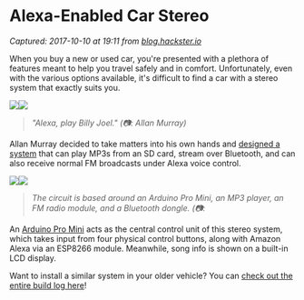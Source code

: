 # Alexa-Enabled Car Stereo

_Captured: 2017-10-10 at 19:11 from [blog.hackster.io](https://blog.hackster.io/alexa-enabled-car-stereo-4e631b88516f)_

When you buy a new or used car, you're presented with a plethora of features meant to help you travel safely and in comfort. Unfortunately, even with the various options available, it's difficult to find a car with a stereo system that exactly suits you.

![](https://cdn-images-1.medium.com/freeze/max/60/1*-oqzkevDTErjZWVsDul-Ew.png?q=20)![](https://cdn-images-1.medium.com/max/1600/1*-oqzkevDTErjZWVsDul-Ew.png)

> _"Alexa, play Billy Joel." (📷: Allan Murray)_

Allan Murray decided to take matters into his own hands and [designed a system](http://www.instructables.com/id/Alexa-Enabled-Stereo-MP3-FM-Bluetooth/) that can play MP3s from an SD card, stream over Bluetooth, and can also receive normal FM broadcasts under Alexa voice control.

![](https://cdn-images-1.medium.com/freeze/max/60/1*EnBoV7C8LZ5Cs36V-nartg.jpeg?q=20)![](https://cdn-images-1.medium.com/max/1600/1*EnBoV7C8LZ5Cs36V-nartg.jpeg)

> _The circuit is based around an Arduino Pro Mini, an MP3 player, an FM radio module, and a Bluetooth dongle. (📷:_

An [Arduino Pro Mini](https://www.hackster.io/sparkfun/products/arduino-pro-mini-328-5v-16mhz) acts as the central control unit of this stereo system, which takes input from four physical control buttons, along with Amazon Alexa via an ESP8266 module. Meanwhile, song info is shown on a built-in LCD display.

Want to install a similar system in your older vehicle? You can [check out the entire build log here](http://www.instructables.com/id/Alexa-Enabled-Stereo-MP3-FM-Bluetooth/)!
